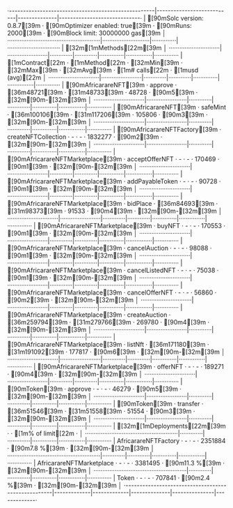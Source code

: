 ·----------------------------------------------------|---------------------------|--------------|-----------------------------·
|                [90mSolc version: 0.8.7[39m                 ·  [90mOptimizer enabled: true[39m  ·  [90mRuns: 2000[39m  ·  [90mBlock limit: 30000000 gas[39m  │
·····················································|···························|··············|······························
|  [32m[1mMethods[22m[39m                                                                                                                    │
·····························|·······················|·············|·············|··············|···············|··············
|  [1mContract[22m                  ·  [1mMethod[22m               ·  [32mMin[39m        ·  [32mMax[39m        ·  [32mAvg[39m         ·  [1m# calls[22m      ·  [1musd (avg)[22m  │
·····························|·······················|·············|·············|··············|···············|··············
|  [90mAfricarareNFT[39m             ·  approve              ·      [36m48721[39m  ·      [31m48733[39m  ·       48728  ·            [90m5[39m  ·          [32m[90m-[32m[39m  │
·····························|·······················|·············|·············|··············|···············|··············
|  [90mAfricarareNFT[39m             ·  safeMint             ·     [36m100106[39m  ·     [31m117206[39m  ·      105806  ·            [90m3[39m  ·          [32m[90m-[32m[39m  │
·····························|·······················|·············|·············|··············|···············|··············
|  [90mAfricarareNFTFactory[39m      ·  createNFTCollection  ·          -  ·          -  ·     1832277  ·            [90m2[39m  ·          [32m[90m-[32m[39m  │
·····························|·······················|·············|·············|··············|···············|··············
|  [90mAfricarareNFTMarketplace[39m  ·  acceptOfferNFT       ·          -  ·          -  ·      170469  ·            [90m1[39m  ·          [32m[90m-[32m[39m  │
·····························|·······················|·············|·············|··············|···············|··············
|  [90mAfricarareNFTMarketplace[39m  ·  addPayableToken      ·          -  ·          -  ·       90728  ·            [90m1[39m  ·          [32m[90m-[32m[39m  │
·····························|·······················|·············|·············|··············|···············|··············
|  [90mAfricarareNFTMarketplace[39m  ·  bidPlace             ·      [36m84693[39m  ·      [31m98373[39m  ·       91533  ·            [90m4[39m  ·          [32m[90m-[32m[39m  │
·····························|·······················|·············|·············|··············|···············|··············
|  [90mAfricarareNFTMarketplace[39m  ·  buyNFT               ·          -  ·          -  ·      170553  ·            [90m1[39m  ·          [32m[90m-[32m[39m  │
·····························|·······················|·············|·············|··············|···············|··············
|  [90mAfricarareNFTMarketplace[39m  ·  cancelAuction        ·          -  ·          -  ·       98088  ·            [90m1[39m  ·          [32m[90m-[32m[39m  │
·····························|·······················|·············|·············|··············|···············|··············
|  [90mAfricarareNFTMarketplace[39m  ·  cancelListedNFT      ·          -  ·          -  ·       75038  ·            [90m1[39m  ·          [32m[90m-[32m[39m  │
·····························|·······················|·············|·············|··············|···············|··············
|  [90mAfricarareNFTMarketplace[39m  ·  cancelOfferNFT       ·          -  ·          -  ·       56860  ·            [90m2[39m  ·          [32m[90m-[32m[39m  │
·····························|·······················|·············|·············|··············|···············|··············
|  [90mAfricarareNFTMarketplace[39m  ·  createAuction        ·     [36m259794[39m  ·     [31m279766[39m  ·      269780  ·            [90m4[39m  ·          [32m[90m-[32m[39m  │
·····························|·······················|·············|·············|··············|···············|··············
|  [90mAfricarareNFTMarketplace[39m  ·  listNft              ·     [36m171180[39m  ·     [31m191092[39m  ·      177817  ·            [90m6[39m  ·          [32m[90m-[32m[39m  │
·····························|·······················|·············|·············|··············|···············|··············
|  [90mAfricarareNFTMarketplace[39m  ·  offerNFT             ·          -  ·          -  ·      189271  ·            [90m4[39m  ·          [32m[90m-[32m[39m  │
·····························|·······················|·············|·············|··············|···············|··············
|  [90mToken[39m                     ·  approve              ·          -  ·          -  ·       46279  ·            [90m5[39m  ·          [32m[90m-[32m[39m  │
·····························|·······················|·············|·············|··············|···············|··············
|  [90mToken[39m                     ·  transfer             ·      [36m51546[39m  ·      [31m51558[39m  ·       51554  ·            [90m3[39m  ·          [32m[90m-[32m[39m  │
·····························|·······················|·············|·············|··············|···············|··············
|  [32m[1mDeployments[22m[39m                                       ·                                          ·  [1m% of limit[22m   ·             │
·····················································|·············|·············|··············|···············|··············
|  AfricarareNFTFactory                              ·          -  ·          -  ·     2351884  ·        [90m7.8 %[39m  ·          [32m[90m-[32m[39m  │
·····················································|·············|·············|··············|···············|··············
|  AfricarareNFTMarketplace                          ·          -  ·          -  ·     3381495  ·       [90m11.3 %[39m  ·          [32m[90m-[32m[39m  │
·····················································|·············|·············|··············|···············|··············
|  Token                                             ·          -  ·          -  ·      707841  ·        [90m2.4 %[39m  ·          [32m[90m-[32m[39m  │
·----------------------------------------------------|-------------|-------------|--------------|---------------|-------------·